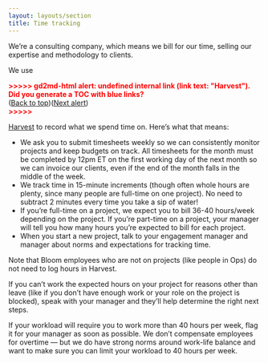 ```yaml
---
layout: layouts/section
title: Time tracking
---
```


We’re a consulting company, which means we bill for our time, selling our expertise and methodology to clients.

We use 

<p id="gdcalert11" ><span style="color: red; font-weight: bold">>>>>>  gd2md-html alert: undefined internal link (link text: "Harvest"). Did you generate a TOC with blue links? </span><br>(<a href="#">Back to top</a>)(<a href="#gdcalert12">Next alert</a>)<br><span style="color: red; font-weight: bold">>>>>> </span></p>

[Harvest](#heading=h.8u4mvavobqww) to record what we spend time on. Here’s what that means:


* We ask you to submit timesheets weekly so we can consistently monitor projects and keep budgets on track. All timesheets for the month must be completed by 12pm ET on the first working day of the next month so we can invoice our clients, even if the end of the month falls in the middle of the week.
* We track time in 15-minute increments (though often whole hours are plenty, since many people are full-time on one project). No need to subtract 2 minutes every time you take a sip of water!
* If you’re full-time on a project, we expect you to bill 36-40 hours/week depending on the project. If you’re part-time on a project, your manager will tell you how many hours you’re expected to bill for each project.
* When you start a new project, talk to your engagement manager and manager about norms and expectations for tracking time.

Note that Bloom employees who are not on projects (like people in Ops) do not need to log hours in Harvest.

If you can’t work the expected hours on your project for reasons other than leave (like if you don’t have enough work or your role on the project is blocked), speak with your manager and they’ll help determine the right next steps.

If your workload will require you to work more than 40 hours per week, flag it for your manager as soon as possible. We don’t compensate employees for overtime — but we do have strong norms around work-life balance and want to make sure you can limit your workload to 40 hours per week.

